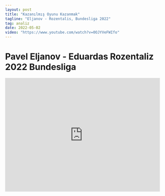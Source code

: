 ```yaml
---
layout: post
title: "Kazanılmış Oyunu Kazanmak"
tagline: "Eljanov - Rozentalis, Bundesliga 2022"
tag: analiz
date: 2022-05-02
video: "https://www.youtube.com/watch?v=0OJYVeFWIfo"
---
```


# Pavel Eljanov - Eduardas Rozentaliz 2022 Bundesliga


<iframe width=100% height=371 src="https://lichess.org/study/embed/TCHULDkd/nW35cV2o" frameborder=0></iframe>
